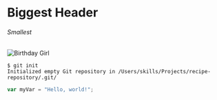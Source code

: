 # Biggest Header
###### Smallest

![Birthday Girl](https://reductress.com/wp-content/uploads/2019/06/petite-woman-1-820x500.jpg)

```
$ git init
Initialized empty Git repository in /Users/skills/Projects/recipe-repository/.git/
```

``` javascript
var myVar = "Hello, world!";
```
